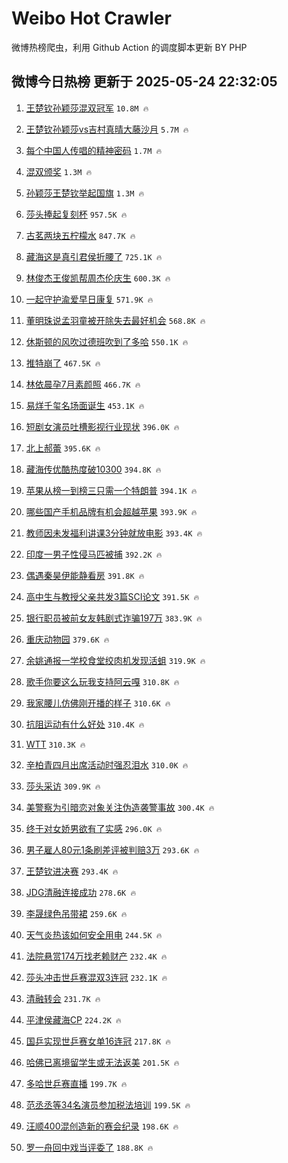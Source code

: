 # Weibo Hot Crawler 



微博热榜爬虫，利用 Github Action 的调度脚本更新 BY PHP 


## 微博今日热榜 更新于 2025-05-24 22:32:05 
1. [王楚钦孙颖莎混双冠军](https://s.weibo.com/weibo?q=%23%E7%8E%8B%E6%A5%9A%E9%92%A6%E5%AD%99%E9%A2%96%E8%8E%8E%E6%B7%B7%E5%8F%8C%E5%86%A0%E5%86%9B%23&t=31&band_rank=1&Refer=top) `10.8M 🔥` 

1. [王楚钦孙颖莎vs吉村真晴大藤沙月](https://s.weibo.com/weibo?q=%23%E7%8E%8B%E6%A5%9A%E9%92%A6%E5%AD%99%E9%A2%96%E8%8E%8Evs%E5%90%89%E6%9D%91%E7%9C%9F%E6%99%B4%E5%A4%A7%E8%97%A4%E6%B2%99%E6%9C%88%23&t=31&band_rank=2&Refer=top) `5.7M 🔥` 

1. [每个中国人传唱的精神密码](https://s.weibo.com/weibo?q=%23%E6%AF%8F%E4%B8%AA%E4%B8%AD%E5%9B%BD%E4%BA%BA%E4%BC%A0%E5%94%B1%E7%9A%84%E7%B2%BE%E7%A5%9E%E5%AF%86%E7%A0%81%23&t=31&band_rank=3&Refer=top) `1.7M 🔥` 

1. [混双颁奖](https://s.weibo.com/weibo?q=%E6%B7%B7%E5%8F%8C%E9%A2%81%E5%A5%96&t=31&band_rank=4&Refer=top) `1.3M 🔥` 

1. [孙颖莎王楚钦举起国旗](https://s.weibo.com/weibo?q=%23%E5%AD%99%E9%A2%96%E8%8E%8E%E7%8E%8B%E6%A5%9A%E9%92%A6%E4%B8%BE%E8%B5%B7%E5%9B%BD%E6%97%97%23&t=31&band_rank=5&Refer=top) `1.3M 🔥` 

1. [莎头捧起复刻杯](https://s.weibo.com/weibo?q=%23%E8%8E%8E%E5%A4%B4%E6%8D%A7%E8%B5%B7%E5%A4%8D%E5%88%BB%E6%9D%AF%23&t=31&band_rank=6&Refer=top) `957.5K 🔥` 

1. [古茗两块五柠檬水](https://s.weibo.com/weibo?q=%E5%8F%A4%E8%8C%97%E4%B8%A4%E5%9D%97%E4%BA%94%E6%9F%A0%E6%AA%AC%E6%B0%B4&t=31&band_rank=7&Refer=top) `847.7K 🔥` 

1. [藏海这是真引君侯折腰了](https://s.weibo.com/weibo?q=%E8%97%8F%E6%B5%B7%E8%BF%99%E6%98%AF%E7%9C%9F%E5%BC%95%E5%90%9B%E4%BE%AF%E6%8A%98%E8%85%B0%E4%BA%86&t=31&band_rank=8&Refer=top) `725.1K 🔥` 

1. [林俊杰王俊凯帮周杰伦庆生](https://s.weibo.com/weibo?q=%23%E6%9E%97%E4%BF%8A%E6%9D%B0%E7%8E%8B%E4%BF%8A%E5%87%AF%E5%B8%AE%E5%91%A8%E6%9D%B0%E4%BC%A6%E5%BA%86%E7%94%9F%23&t=31&band_rank=9&Refer=top) `600.3K 🔥` 

1. [一起守护渝爱早日康复](https://s.weibo.com/weibo?q=%23%E4%B8%80%E8%B5%B7%E5%AE%88%E6%8A%A4%E6%B8%9D%E7%88%B1%E6%97%A9%E6%97%A5%E5%BA%B7%E5%A4%8D%23&t=31&band_rank=10&Refer=top) `571.9K 🔥` 

1. [董明珠说孟羽童被开除失去最好机会](https://s.weibo.com/weibo?q=%23%E8%91%A3%E6%98%8E%E7%8F%A0%E8%AF%B4%E5%AD%9F%E7%BE%BD%E7%AB%A5%E8%A2%AB%E5%BC%80%E9%99%A4%E5%A4%B1%E5%8E%BB%E6%9C%80%E5%A5%BD%E6%9C%BA%E4%BC%9A%23&t=31&band_rank=11&Refer=top) `568.8K 🔥` 

1. [休斯顿的风吹过德班吹到了多哈](https://s.weibo.com/weibo?q=%23%E4%BC%91%E6%96%AF%E9%A1%BF%E7%9A%84%E9%A3%8E%E5%90%B9%E8%BF%87%E5%BE%B7%E7%8F%AD%E5%90%B9%E5%88%B0%E4%BA%86%E5%A4%9A%E5%93%88%23&t=31&band_rank=12&Refer=top) `550.1K 🔥` 

1. [推特崩了](https://s.weibo.com/weibo?q=%E6%8E%A8%E7%89%B9%E5%B4%A9%E4%BA%86&t=31&band_rank=13&Refer=top) `467.5K 🔥` 

1. [林依晨孕7月素颜照](https://s.weibo.com/weibo?q=%23%E6%9E%97%E4%BE%9D%E6%99%A8%E5%AD%957%E6%9C%88%E7%B4%A0%E9%A2%9C%E7%85%A7%23&t=31&band_rank=14&Refer=top) `466.7K 🔥` 

1. [易烊千玺名场面诞生](https://s.weibo.com/weibo?q=%23%E6%98%93%E7%83%8A%E5%8D%83%E7%8E%BA%E5%90%8D%E5%9C%BA%E9%9D%A2%E8%AF%9E%E7%94%9F%23&t=31&band_rank=15&Refer=top) `453.1K 🔥` 

1. [短剧女演员吐槽影视行业现状](https://s.weibo.com/weibo?q=%23%E7%9F%AD%E5%89%A7%E5%A5%B3%E6%BC%94%E5%91%98%E5%90%90%E6%A7%BD%E5%BD%B1%E8%A7%86%E8%A1%8C%E4%B8%9A%E7%8E%B0%E7%8A%B6%23&t=31&band_rank=16&Refer=top) `396.0K 🔥` 

1. [北上郝蕾](https://s.weibo.com/weibo?q=%E5%8C%97%E4%B8%8A%E9%83%9D%E8%95%BE&t=31&band_rank=17&Refer=top) `395.6K 🔥` 

1. [藏海传优酷热度破10300](https://s.weibo.com/weibo?q=%23%E8%97%8F%E6%B5%B7%E4%BC%A0%E4%BC%98%E9%85%B7%E7%83%AD%E5%BA%A6%E7%A0%B410300%23&t=31&band_rank=18&Refer=top) `394.8K 🔥` 

1. [苹果从榜一到榜三只需一个特朗普](https://s.weibo.com/weibo?q=%23%E8%8B%B9%E6%9E%9C%E4%BB%8E%E6%A6%9C%E4%B8%80%E5%88%B0%E6%A6%9C%E4%B8%89%E5%8F%AA%E9%9C%80%E4%B8%80%E4%B8%AA%E7%89%B9%E6%9C%97%E6%99%AE%23&t=31&band_rank=19&Refer=top) `394.1K 🔥` 

1. [哪些国产手机品牌有机会超越苹果](https://s.weibo.com/weibo?q=%E5%93%AA%E4%BA%9B%E5%9B%BD%E4%BA%A7%E6%89%8B%E6%9C%BA%E5%93%81%E7%89%8C%E6%9C%89%E6%9C%BA%E4%BC%9A%E8%B6%85%E8%B6%8A%E8%8B%B9%E6%9E%9C&t=31&band_rank=20&Refer=top) `393.9K 🔥` 

1. [教师因未发福利讲课3分钟就放电影](https://s.weibo.com/weibo?q=%23%E6%95%99%E5%B8%88%E5%9B%A0%E6%9C%AA%E5%8F%91%E7%A6%8F%E5%88%A9%E8%AE%B2%E8%AF%BE3%E5%88%86%E9%92%9F%E5%B0%B1%E6%94%BE%E7%94%B5%E5%BD%B1%23&t=31&band_rank=21&Refer=top) `393.4K 🔥` 

1. [印度一男子性侵马匹被捕](https://s.weibo.com/weibo?q=%23%E5%8D%B0%E5%BA%A6%E4%B8%80%E7%94%B7%E5%AD%90%E6%80%A7%E4%BE%B5%E9%A9%AC%E5%8C%B9%E8%A2%AB%E6%8D%95%23&t=31&band_rank=22&Refer=top) `392.2K 🔥` 

1. [偶遇秦昊伊能静看房](https://s.weibo.com/weibo?q=%23%E5%81%B6%E9%81%87%E7%A7%A6%E6%98%8A%E4%BC%8A%E8%83%BD%E9%9D%99%E7%9C%8B%E6%88%BF%23&t=31&band_rank=23&Refer=top) `391.8K 🔥` 

1. [高中生与教授父亲共发3篇SCI论文](https://s.weibo.com/weibo?q=%23%E9%AB%98%E4%B8%AD%E7%94%9F%E4%B8%8E%E6%95%99%E6%8E%88%E7%88%B6%E4%BA%B2%E5%85%B1%E5%8F%913%E7%AF%87SCI%E8%AE%BA%E6%96%87%23&t=31&band_rank=24&Refer=top) `391.5K 🔥` 

1. [银行职员被前女友韩剧式诈骗197万](https://s.weibo.com/weibo?q=%23%E9%93%B6%E8%A1%8C%E8%81%8C%E5%91%98%E8%A2%AB%E5%89%8D%E5%A5%B3%E5%8F%8B%E9%9F%A9%E5%89%A7%E5%BC%8F%E8%AF%88%E9%AA%97197%E4%B8%87%23&t=31&band_rank=25&Refer=top) `383.9K 🔥` 

1. [重庆动物园](https://s.weibo.com/weibo?q=%E9%87%8D%E5%BA%86%E5%8A%A8%E7%89%A9%E5%9B%AD&t=31&band_rank=26&Refer=top) `379.6K 🔥` 

1. [余姚通报一学校食堂绞肉机发现活蛆](https://s.weibo.com/weibo?q=%23%E4%BD%99%E5%A7%9A%E9%80%9A%E6%8A%A5%E4%B8%80%E5%AD%A6%E6%A0%A1%E9%A3%9F%E5%A0%82%E7%BB%9E%E8%82%89%E6%9C%BA%E5%8F%91%E7%8E%B0%E6%B4%BB%E8%9B%86%23&t=31&band_rank=27&Refer=top) `319.9K 🔥` 

1. [歌手你要这么玩我支持阿云嘎](https://s.weibo.com/weibo?q=%23%E6%AD%8C%E6%89%8B%E4%BD%A0%E8%A6%81%E8%BF%99%E4%B9%88%E7%8E%A9%E6%88%91%E6%94%AF%E6%8C%81%E9%98%BF%E4%BA%91%E5%98%8E%23&t=31&band_rank=28&Refer=top) `310.8K 🔥` 

1. [我家腰儿仿佛刚开播的样子](https://s.weibo.com/weibo?q=%E6%88%91%E5%AE%B6%E8%85%B0%E5%84%BF%E4%BB%BF%E4%BD%9B%E5%88%9A%E5%BC%80%E6%92%AD%E7%9A%84%E6%A0%B7%E5%AD%90&t=31&band_rank=29&Refer=top) `310.6K 🔥` 

1. [抗阻运动有什么好处](https://s.weibo.com/weibo?q=%E6%8A%97%E9%98%BB%E8%BF%90%E5%8A%A8%E6%9C%89%E4%BB%80%E4%B9%88%E5%A5%BD%E5%A4%84&t=31&band_rank=30&Refer=top) `310.4K 🔥` 

1. [WTT](https://s.weibo.com/weibo?q=WTT&t=31&band_rank=31&Refer=top) `310.3K 🔥` 

1. [辛柏青四月出席活动时强忍泪水](https://s.weibo.com/weibo?q=%23%E8%BE%9B%E6%9F%8F%E9%9D%92%E5%9B%9B%E6%9C%88%E5%87%BA%E5%B8%AD%E6%B4%BB%E5%8A%A8%E6%97%B6%E5%BC%BA%E5%BF%8D%E6%B3%AA%E6%B0%B4%23&t=31&band_rank=32&Refer=top) `310.0K 🔥` 

1. [莎头采访](https://s.weibo.com/weibo?q=%E8%8E%8E%E5%A4%B4%E9%87%87%E8%AE%BF&t=31&band_rank=33&Refer=top) `309.9K 🔥` 

1. [美警察为引暗恋对象关注伪造袭警事故](https://s.weibo.com/weibo?q=%E7%BE%8E%E8%AD%A6%E5%AF%9F%E4%B8%BA%E5%BC%95%E6%9A%97%E6%81%8B%E5%AF%B9%E8%B1%A1%E5%85%B3%E6%B3%A8%E4%BC%AA%E9%80%A0%E8%A2%AD%E8%AD%A6%E4%BA%8B%E6%95%85&t=31&band_rank=34&Refer=top) `300.4K 🔥` 

1. [终于对女娇男欲有了实感](https://s.weibo.com/weibo?q=%E7%BB%88%E4%BA%8E%E5%AF%B9%E5%A5%B3%E5%A8%87%E7%94%B7%E6%AC%B2%E6%9C%89%E4%BA%86%E5%AE%9E%E6%84%9F&t=31&band_rank=35&Refer=top) `296.0K 🔥` 

1. [男子雇人80元1条刷差评被判赔3万](https://s.weibo.com/weibo?q=%23%E7%94%B7%E5%AD%90%E9%9B%87%E4%BA%BA80%E5%85%831%E6%9D%A1%E5%88%B7%E5%B7%AE%E8%AF%84%E8%A2%AB%E5%88%A4%E8%B5%943%E4%B8%87%23&t=31&band_rank=36&Refer=top) `293.6K 🔥` 

1. [王楚钦进决赛](https://s.weibo.com/weibo?q=%23%E7%8E%8B%E6%A5%9A%E9%92%A6%E8%BF%9B%E5%86%B3%E8%B5%9B%23&t=31&band_rank=37&Refer=top) `293.4K 🔥` 

1. [JDG清融连接成功](https://s.weibo.com/weibo?q=%23JDG%E6%B8%85%E8%9E%8D%E8%BF%9E%E6%8E%A5%E6%88%90%E5%8A%9F%23&t=31&band_rank=38&Refer=top) `278.6K 🔥` 

1. [李晟绿色吊带裙](https://s.weibo.com/weibo?q=%23%E6%9D%8E%E6%99%9F%E7%BB%BF%E8%89%B2%E5%90%8A%E5%B8%A6%E8%A3%99%23&t=31&band_rank=39&Refer=top) `259.6K 🔥` 

1. [天气炎热该如何安全用电](https://s.weibo.com/weibo?q=%E5%A4%A9%E6%B0%94%E7%82%8E%E7%83%AD%E8%AF%A5%E5%A6%82%E4%BD%95%E5%AE%89%E5%85%A8%E7%94%A8%E7%94%B5&t=31&band_rank=40&Refer=top) `244.5K 🔥` 

1. [法院悬赏174万找老赖财产](https://s.weibo.com/weibo?q=%23%E6%B3%95%E9%99%A2%E6%82%AC%E8%B5%8F174%E4%B8%87%E6%89%BE%E8%80%81%E8%B5%96%E8%B4%A2%E4%BA%A7%23&t=31&band_rank=41&Refer=top) `232.4K 🔥` 

1. [莎头冲击世乒赛混双3连冠](https://s.weibo.com/weibo?q=%23%E8%8E%8E%E5%A4%B4%E5%86%B2%E5%87%BB%E4%B8%96%E4%B9%92%E8%B5%9B%E6%B7%B7%E5%8F%8C3%E8%BF%9E%E5%86%A0%23&t=31&band_rank=42&Refer=top) `232.1K 🔥` 

1. [清融转会](https://s.weibo.com/weibo?q=%E6%B8%85%E8%9E%8D%E8%BD%AC%E4%BC%9A&t=31&band_rank=43&Refer=top) `231.7K 🔥` 

1. [平津侯藏海CP](https://s.weibo.com/weibo?q=%23%E5%B9%B3%E6%B4%A5%E4%BE%AF%E8%97%8F%E6%B5%B7CP%23&t=31&band_rank=44&Refer=top) `224.2K 🔥` 

1. [国乒实现世乒赛女单16连冠](https://s.weibo.com/weibo?q=%23%E5%9B%BD%E4%B9%92%E5%AE%9E%E7%8E%B0%E4%B8%96%E4%B9%92%E8%B5%9B%E5%A5%B3%E5%8D%9516%E8%BF%9E%E5%86%A0%23&t=31&band_rank=45&Refer=top) `217.8K 🔥` 

1. [哈佛已离境留学生或无法返美](https://s.weibo.com/weibo?q=%23%E5%93%88%E4%BD%9B%E5%B7%B2%E7%A6%BB%E5%A2%83%E7%95%99%E5%AD%A6%E7%94%9F%E6%88%96%E6%97%A0%E6%B3%95%E8%BF%94%E7%BE%8E%23&t=31&band_rank=46&Refer=top) `201.5K 🔥` 

1. [多哈世乒赛直播](https://s.weibo.com/weibo?q=%E5%A4%9A%E5%93%88%E4%B8%96%E4%B9%92%E8%B5%9B%E7%9B%B4%E6%92%AD&t=31&band_rank=47&Refer=top) `199.7K 🔥` 

1. [范丞丞等34名演员参加税法培训](https://s.weibo.com/weibo?q=%23%E8%8C%83%E4%B8%9E%E4%B8%9E%E7%AD%8934%E5%90%8D%E6%BC%94%E5%91%98%E5%8F%82%E5%8A%A0%E7%A8%8E%E6%B3%95%E5%9F%B9%E8%AE%AD%23&t=31&band_rank=48&Refer=top) `199.5K 🔥` 

1. [汪顺400混创造新的赛会纪录](https://s.weibo.com/weibo?q=%23%E6%B1%AA%E9%A1%BA400%E6%B7%B7%E5%88%9B%E9%80%A0%E6%96%B0%E7%9A%84%E8%B5%9B%E4%BC%9A%E7%BA%AA%E5%BD%95%23&t=31&band_rank=49&Refer=top) `198.6K 🔥` 

1. [罗一舟回中戏当评委了](https://s.weibo.com/weibo?q=%23%E7%BD%97%E4%B8%80%E8%88%9F%E5%9B%9E%E4%B8%AD%E6%88%8F%E5%BD%93%E8%AF%84%E5%A7%94%E4%BA%86%23&t=31&band_rank=50&Refer=top) `188.8K 🔥` 

